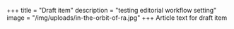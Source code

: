 +++
title = "Draft item"
description = "testing editorial workflow setting"
image = "/img/uploads/in-the-orbit-of-ra.jpg"
+++
Article text for draft item
